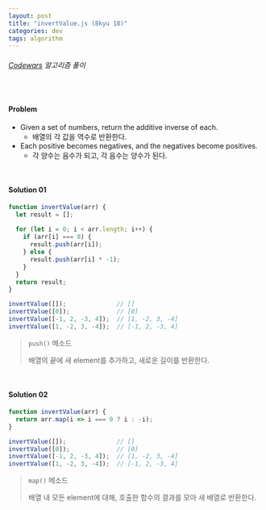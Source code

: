 ```yaml
---
layout: post
title: "invertValue.js (8kyu 18)"
categories: dev
tags: algorithm
---
```


###### [Codewars](https://www.codewars.com) 알고리즘 풀이

<br>

#### Problem

- Given a set of numbers, return the additive inverse of each.
  - 배열의 각 값을 역수로 반환한다.
- Each positive becomes negatives, and the negatives become positives.
  - 각 양수는 음수가 되고, 각 음수는 양수가 된다.

<br>

#### Solution 01

```js
function invertValue(arr) {
  let result = [];
  
  for (let i = 0; i < arr.length; i++) {
    if (arr[i] === 0) {
      result.push(arr[i]);
    } else {
      result.push(arr[i] * -1);
    }
  }
  return result;
}

invertValue([]);              // []
invertValue([0]);             // [0]
invertValue([-1, 2, -3, 4]);  // [1, -2, 3, -4]
invertValue([1, -2, 3, -4]);  // [-1, 2, -3, 4]
```

> `push()` 메소드
>
> 배열의 끝에 새 element를 추가하고, 새로운 길이를 반환한다.

<br>

#### Solution 02

```js
function invertValue(arr) {
  return arr.map(i => i === 0 ? i : -i);
}

invertValue([]);              // []
invertValue([0]);             // [0]
invertValue([-1, 2, -3, 4]);  // [1, -2, 3, -4]
invertValue([1, -2, 3, -4]);  // [-1, 2, -3, 4]
```

> `map()` 메소드
>
> 배열 내 모든 element에 대해, 호출한 함수의 결과를 모아 새 배열로 반환한다.

<br>

<br>